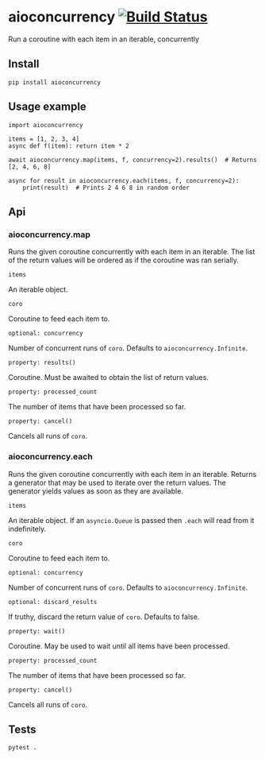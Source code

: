 # aioconcurrency [![Build Status](https://travis-ci.org/dflupu/aioconcurrency.svg?branch=master)](https://travis-ci.org/dflupu/aioconcurrency)

Run a coroutine with each item in an iterable, concurrently

## Install

`pip install aioconcurrency`

## Usage example

```
import aioconcurrency

items = [1, 2, 3, 4]
async def f(item): return item * 2

await aioconcurrency.map(items, f, concurrency=2).results()  # Returns [2, 4, 6, 8]

async for result in aioconcurrency.each(items, f, concurrency=2):
    print(result)  # Prints 2 4 6 8 in random order
```

## Api

### aioconcurrency.map

Runs the given coroutine concurrently with each item in an iterable.
The list of the return values will be ordered as if the coroutine was ran serially.

`items`

An iterable object.

`coro`

Coroutine to feed each item to.

`optional: concurrency`

Number of concurrent runs of `coro`. Defaults to `aioconcurrency.Infinite`.

`property: results()`

Coroutine. Must be awaited to obtain the list of return values.

`property: processed_count`

The number of items that have been processed so far.

`property: cancel()`

Cancels all runs of `coro`.

### aioconcurrency.each

Runs the given coroutine concurrently with each item in an iterable.
Returns a generator that may be used to iterate over the return values. The generator yields values as soon as they are available.

`items`

An iterable object. If an `asyncio.Queue` is passed then `.each` will read from it indefinitely.

`coro`

Coroutine to feed each item to.

`optional: concurrency`

Number of concurrent runs of `coro`. Defaults to `aioconcurrency.Infinite`.

`optional: discard_results`

If truthy, discard the return value of `coro`. Defaults to false.

`property: wait()`

Coroutine. May be used to wait until all items have been processed.

`property: processed_count`

The number of items that have been processed so far.

`property: cancel()`

Cancels all runs of `coro`.

## Tests

`pytest .`
